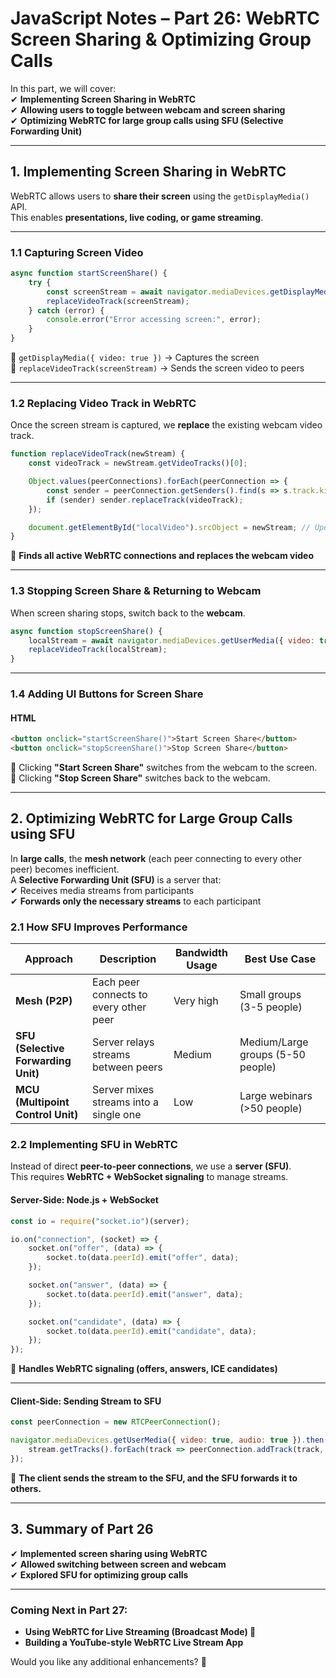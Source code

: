 # **JavaScript Notes – Part 26: WebRTC Screen Sharing & Optimizing Group Calls**  

In this part, we will cover:  
✔ **Implementing Screen Sharing in WebRTC**  
✔ **Allowing users to toggle between webcam and screen sharing**  
✔ **Optimizing WebRTC for large group calls using SFU (Selective Forwarding Unit)**  

---

## **1. Implementing Screen Sharing in WebRTC**  

WebRTC allows users to **share their screen** using the `getDisplayMedia()` API.  
This enables **presentations, live coding, or game streaming**.  

---

### **1.1 Capturing Screen Video**  

```js
async function startScreenShare() {
    try {
        const screenStream = await navigator.mediaDevices.getDisplayMedia({ video: true });
        replaceVideoTrack(screenStream);
    } catch (error) {
        console.error("Error accessing screen:", error);
    }
}
```
🔹 `getDisplayMedia({ video: true })` → Captures the screen  
🔹 `replaceVideoTrack(screenStream)` → Sends the screen video to peers  

---

### **1.2 Replacing Video Track in WebRTC**  

Once the screen stream is captured, we **replace** the existing webcam video track.  

```js
function replaceVideoTrack(newStream) {
    const videoTrack = newStream.getVideoTracks()[0];

    Object.values(peerConnections).forEach(peerConnection => {
        const sender = peerConnection.getSenders().find(s => s.track.kind === "video");
        if (sender) sender.replaceTrack(videoTrack);
    });

    document.getElementById("localVideo").srcObject = newStream; // Update local preview
}
```
🔹 **Finds all active WebRTC connections and replaces the webcam video**  

---

### **1.3 Stopping Screen Share & Returning to Webcam**  

When screen sharing stops, switch back to the **webcam**.  

```js
async function stopScreenShare() {
    localStream = await navigator.mediaDevices.getUserMedia({ video: true, audio: true });
    replaceVideoTrack(localStream);
}
```

---

### **1.4 Adding UI Buttons for Screen Share**  

#### **HTML**
```html
<button onclick="startScreenShare()">Start Screen Share</button>
<button onclick="stopScreenShare()">Stop Screen Share</button>
```
🔹 Clicking **"Start Screen Share"** switches from the webcam to the screen.  
🔹 Clicking **"Stop Screen Share"** switches back to the webcam.  

---

## **2. Optimizing WebRTC for Large Group Calls using SFU**  

In **large calls**, the **mesh network** (each peer connecting to every other peer) becomes inefficient.  
A **Selective Forwarding Unit (SFU)** is a server that:  
✔ Receives media streams from participants  
✔ **Forwards only the necessary streams** to each participant  

### **2.1 How SFU Improves Performance**  

| Approach | Description | Bandwidth Usage | Best Use Case |
|----------|------------|----------------|---------------|
| **Mesh (P2P)** | Each peer connects to every other peer | Very high | Small groups (3-5 people) |
| **SFU (Selective Forwarding Unit)** | Server relays streams between peers | Medium | Medium/Large groups (5-50 people) |
| **MCU (Multipoint Control Unit)** | Server mixes streams into a single one | Low | Large webinars (>50 people) |

### **2.2 Implementing SFU in WebRTC**  

Instead of direct **peer-to-peer connections**, we use a **server (SFU)**.  
This requires **WebRTC + WebSocket signaling** to manage streams.  

#### **Server-Side: Node.js + WebSocket**
```js
const io = require("socket.io")(server);

io.on("connection", (socket) => {
    socket.on("offer", (data) => {
        socket.to(data.peerId).emit("offer", data);
    });

    socket.on("answer", (data) => {
        socket.to(data.peerId).emit("answer", data);
    });

    socket.on("candidate", (data) => {
        socket.to(data.peerId).emit("candidate", data);
    });
});
```
🔹 **Handles WebRTC signaling (offers, answers, ICE candidates)**  

---

#### **Client-Side: Sending Stream to SFU**
```js
const peerConnection = new RTCPeerConnection();

navigator.mediaDevices.getUserMedia({ video: true, audio: true }).then(stream => {
    stream.getTracks().forEach(track => peerConnection.addTrack(track, stream));
});
```
🔹 **The client sends the stream to the SFU, and the SFU forwards it to others.**  

---

## **3. Summary of Part 26**  

✔ **Implemented screen sharing using WebRTC**  
✔ **Allowed switching between screen and webcam**  
✔ **Explored SFU for optimizing group calls**  

---

### **Coming Next in Part 27:**  
- **Using WebRTC for Live Streaming (Broadcast Mode) 🚀**  
- **Building a YouTube-style WebRTC Live Stream App**  

Would you like any additional enhancements? 🚀